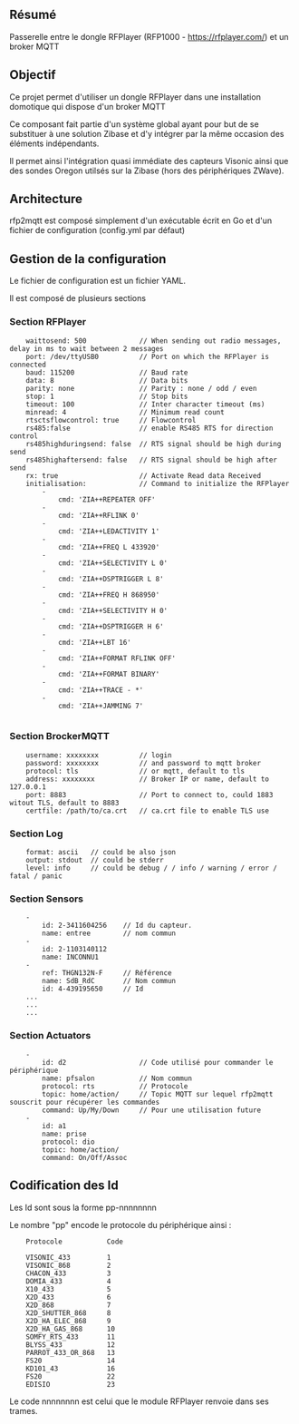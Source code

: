 

## Résumé

Passerelle entre le dongle RFPlayer (RFP1000 - https://rfplayer.com/) et un broker MQTT

## Objectif

Ce projet permet d'utiliser un dongle RFPlayer dans une installation domotique qui dispose d'un broker MQTT

Ce composant fait partie d'un système global ayant pour but de se substituer à une solution Zibase et d'y intégrer par la même occasion des éléments indépendants.

Il permet ainsi l'intégration quasi immédiate des capteurs Visonic ainsi que des sondes Oregon utilsés sur la Zibase (hors des périphériques ZWave).

## Architecture

rfp2mqtt est composé simplement d'un exécutable écrit en Go et d'un fichier de configuration (config.yml par défaut)

## Gestion de la configuration

Le fichier de configuration est un fichier YAML.

Il est composé de plusieurs sections

### Section RFPlayer

```
    waittosend: 500 			// When sending out radio messages, delay in ms to wait between 2 messages
    port: /dev/ttyUSB0 			// Port on which the RFPlayer is connected
    baud: 115200 				// Baud rate
    data: 8 					// Data bits
    parity: none				// Parity : none / odd / even
    stop: 1 					// Stop bits
    timeout: 100 				// Inter character timeout (ms)
    minread: 4 					// Minimum read count
    rtsctsflowcontrol: true 	// Flowcontrol
    rs485:false					// enable RS485 RTS for direction control
    rs485highduringsend: false	// RTS signal should be high during send
    rs485highaftersend: false	// RTS signal should be high after send
    rx: true					// Activate Read data Received
    initialisation: 			// Command to initialize the RFPlayer
        -
            cmd: 'ZIA++REPEATER OFF'
        -
            cmd: 'ZIA++RFLINK 0'
        -
            cmd: 'ZIA++LEDACTIVITY 1'
        -
            cmd: 'ZIA++FREQ L 433920'
        -
            cmd: 'ZIA++SELECTIVITY L 0'
        -
            cmd: 'ZIA++DSPTRIGGER L 8'
        -
            cmd: 'ZIA++FREQ H 868950'
        -
            cmd: 'ZIA++SELECTIVITY H 0'
        -
            cmd: 'ZIA++DSPTRIGGER H 6'
        -
            cmd: 'ZIA++LBT 16'
        -
            cmd: 'ZIA++FORMAT RFLINK OFF'
        -
            cmd: 'ZIA++FORMAT BINARY'
        -
            cmd: 'ZIA++TRACE - *'
        -
            cmd: 'ZIA++JAMMING 7'


```

### Section BrockerMQTT

```
    username: xxxxxxxx 			// login
    password: xxxxxxxx 			// and password to mqtt broker
    protocol: tls 				// or mqtt, default to tls
    address: xxxxxxxx 			// Broker IP or name, default to 127.0.0.1
    port: 8883 					// Port to connect to, could 1883 witout TLS, default to 8883
    certfile: /path/to/ca.crt 	// ca.crt file to enable TLS use
```

### Section Log

```
    format: ascii 	// could be also json
    output: stdout 	// could be stderr
    level: info 	// could be debug / / info / warning / error / fatal / panic
```

### Section Sensors

```
    -
        id: 2-3411604256	// Id du capteur.
        name: entree		// nom commun
    -
        id: 2-1103140112
        name: INCONNU1
    -
        ref: THGN132N-F		// Référence
        name: SdB_RdC 		// Nom commun
        id: 4-439195650		// Id
    ...
    ...
    ...

```

### Section Actuators

```
    -
        id: d2					// Code utilisé pour commander le périphérique
        name: pfsalon			// Nom commun
        protocol: rts			// Protocole
        topic: home/action/		// Topic MQTT sur lequel rfp2mqtt souscrit pour récupérer les commandes
        command: Up/My/Down		// Pour une utilisation future
    -
        id: a1
        name: prise
        protocol: dio
        topic: home/action/
        command: On/Off/Assoc

```

## Codification des Id

Les Id sont sous la forme pp-nnnnnnnn

Le nombre "pp" encode le protocole du périphérique ainsi :

```
	Protocole			Code
	
	VISONIC_433			1
	VISONIC_868			2
	CHACON_433			3
	DOMIA_433			4
	X10_433				5
	X2D_433				6
	X2D_868				7
	X2D_SHUTTER_868		8
	X2D_HA_ELEC_868		9
	X2D_HA_GAS_868		10
	SOMFY_RTS_433		11
	BLYSS_433			12
	PARROT_433_OR_868 	13
	FS20				14
	KD101_43			16
	FS20				22
	EDISIO				23
```

Le code nnnnnnnn est celui que le module RFPlayer renvoie dans ses trames.

